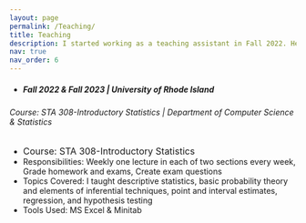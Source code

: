 ```yaml
---
layout: page
permalink: /Teaching/
title: Teaching
description: I started working as a teaching assistant in Fall 2022. Here's a brief description of my teaching experience 
nav: true
nav_order: 6
---
```


- ##### Fall 2022 & Fall 2023 | University of Rhode Island
###### Course: STA 308-Introductory Statistics | Department of Computer Science & Statistics 

   - <font size="3">Course: STA 308-Introductory Statistics</font> 
   - Responsibilities: Weekly one lecture in each of two sections every week, Grade homework and exams, Create exam questions
   - Topics Covered: I taught descriptive statistics, basic probability theory and elements of inferential techniques, point and interval estimates, regression, and hypothesis testing 
   - Tools Used: MS Excel & Minitab